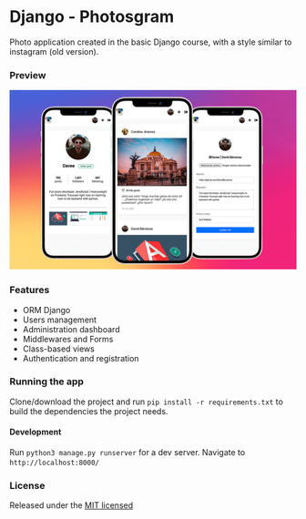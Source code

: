 # Django - Photosgram
Photo application created in the basic Django course, with a style similar to instagram (old version).

### Preview  
![](./.readme-static/app.png)

### Features
* ORM Django
* Users management
* Administration dashboard
* Middlewares and Forms
* Class-based views
* Authentication and registration

### Running the app
Clone/download the project and run `pip install -r requirements.txt` to build the dependencies the project needs.

#### Development
Run `python3 manage.py runserver` for a dev server. Navigate to `http://localhost:8000/`

### License
Released under the [MIT licensed](LICENSE)